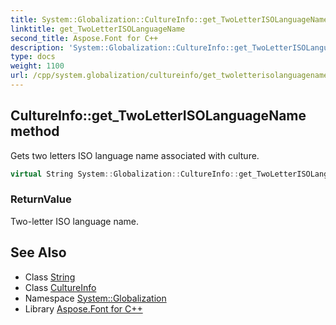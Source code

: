 ```yaml
---
title: System::Globalization::CultureInfo::get_TwoLetterISOLanguageName method
linktitle: get_TwoLetterISOLanguageName
second_title: Aspose.Font for C++
description: 'System::Globalization::CultureInfo::get_TwoLetterISOLanguageName method. Gets two letters ISO language name associated with culture in C++.'
type: docs
weight: 1100
url: /cpp/system.globalization/cultureinfo/get_twoletterisolanguagename/
---
```

## CultureInfo::get_TwoLetterISOLanguageName method


Gets two letters ISO language name associated with culture.

```cpp
virtual String System::Globalization::CultureInfo::get_TwoLetterISOLanguageName() const
```


### ReturnValue

Two-letter ISO language name.

## See Also

* Class [String](../../../system/string/)
* Class [CultureInfo](../)
* Namespace [System::Globalization](../../)
* Library [Aspose.Font for C++](../../../)
